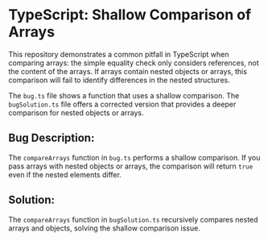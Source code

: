 # TypeScript: Shallow Comparison of Arrays
This repository demonstrates a common pitfall in TypeScript when comparing arrays: the simple equality check only considers references, not the content of the arrays.  If arrays contain nested objects or arrays, this comparison will fail to identify differences in the nested structures.

The `bug.ts` file shows a function that uses a shallow comparison. The `bugSolution.ts` file offers a corrected version that provides a deeper comparison for nested objects or arrays. 

## Bug Description:
The `compareArrays` function in `bug.ts` performs a shallow comparison. If you pass arrays with nested objects or arrays, the comparison will return `true` even if the nested elements differ. 

## Solution:
The `compareArrays` function in `bugSolution.ts` recursively compares nested arrays and objects, solving the shallow comparison issue.